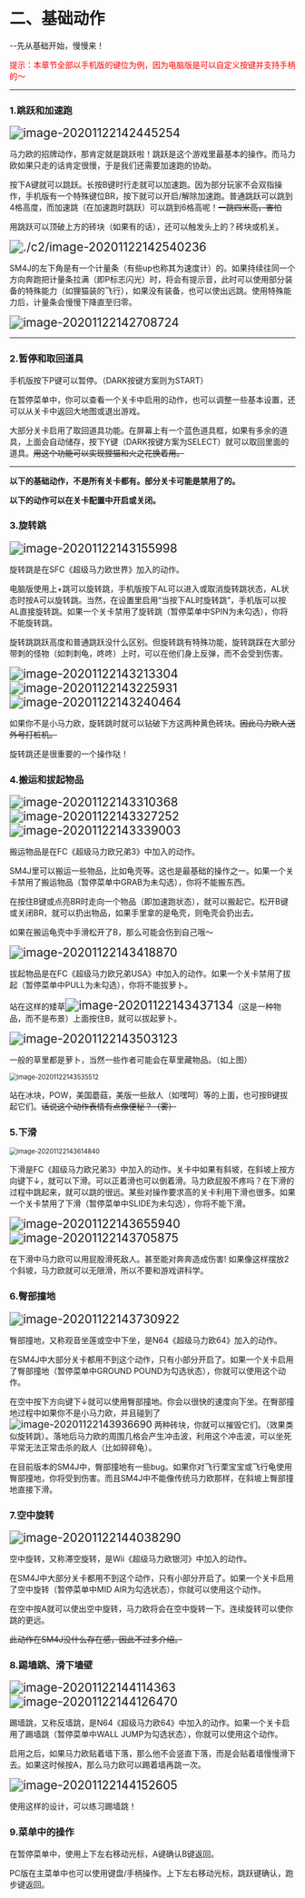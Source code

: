# **二、基础动作**

--先从基础开始，慢慢来！

<font color=#FF0000 face="黑体">  提示：本章节全部以手机版的键位为例，因为电脑版是可以自定义按键并支持手柄的～ </font>  

------

### 1.跳跃和加速跑

<img src="./c2/image-20201122142445254.png" alt="image-20201122142445254" style="zoom:150%;" />

马力欧的招牌动作，那肯定就是跳跃啦！跳跃是这个游戏里最基本的操作。而马力欧如果只走的话肯定很慢，于是我们还需要加速跑的协助。

按下A键就可以跳跃。长按B键时行走就可以加速跑。因为部分玩家不会双指操作，手机版有一个特殊键位BR，按下就可以开启/解除加速跑。普通跳跃可以跳到4格高度，而加速跳（在加速跑时跳跃）可以跳到6格高呢！~~一跳四米高，害怕~~

用跳跃可以顶破上方的砖块（如果有的话），还可以触发头上的？砖块或机关。

<img src="./c2/image-20201122142540236.png" alt="./c2/image-20201122142540236"   style="zoom: 150%;"/>

SM4J的左下角是有一个计量条（有些up也称其为速度计）的。如果持续往同一个方向奔跑把计量条拉满（即P标志闪光）时，将会有提示音，此时可以使用部分装备的特殊能力（如狸猫装的飞行），如果没有装备，也可以使出远跳。使用特殊能力后，计量条会慢慢下降直至归零。

<img src="./c2/image-20201122142708724.png" alt="image-20201122142708724" style="zoom: 150%;" />

------

### 2.暂停和取回道具

手机版按下P键可以暂停。（DARK按键方案则为START）

在暂停菜单中，你可以查看一个关卡中启用的动作，也可以调整一些基本设置，还可以从关卡中返回大地图或退出游戏。

大部分关卡启用了取回道具功能。在屏幕上有一个蓝色道具框，如果有多余的道具，上面会自动储存，按下Y键（DARK按键方案为SELECT）就可以取回里面的道具。~~用这个功能可以实现狸猫和火之花换着用。~~

------

**以下的基础动作，不是所有关卡都有。部分关卡可能是禁用了的。**

**以下的动作可以在关卡配置中开启或关闭。**

### 3.旋转跳

<img src="./c2/image-20201122143155998.png" alt="image-20201122143155998" style="zoom:150%;" />

旋转跳是在SFC《超级马力欧世界》加入的动作。

电脑版使用上+跳可以旋转跳，手机版按下AL可以进入或取消旋转跳状态，AL状态时按A可以旋转跳。当然，在设置里启用“当按下AL时旋转跳”，手机版可以按AL直接旋转跳。如果一个关卡禁用了旋转跳（暂停菜单中SPIN为未勾选），你将不能旋转跳。

旋转跳跳跃高度和普通跳跃没什么区别。但旋转跳有特殊功能，旋转跳踩在大部分带刺的怪物（如刺刺龟，咚咚）上时，可以在他们身上反弹，而不会受到伤害。

<img src="./c2/image-20201122143213304.png" alt="image-20201122143213304" style="zoom:150%;" /><img src="./c2/image-20201122143225931.png" alt="image-20201122143225931" style="zoom:150%;" /><img src="./c2/image-20201122143240464.png" alt="image-20201122143240464" style="zoom:150%;" />

如果你不是小马力欧，旋转跳时就可以钻破下方这两种黄色砖块。~~因此马力欧人送外号打桩机。~~

旋转跳还是很重要的一个操作哒！

### 4.搬运和拔起物品

<img src="./c2/image-20201122143310368.png" alt="image-20201122143310368" style="zoom:150%;" /><img src="./c2/image-20201122143327252.png" alt="image-20201122143327252" style="zoom:150%;" /><img src="./c2/image-20201122143339003.png" alt="image-20201122143339003" style="zoom:150%;" />

搬运物品是在FC《超级马力欧兄弟3》中加入的动作。

SM4J里可以搬运一些物品，比如龟壳等。这也是最基础的操作之一。如果一个关卡禁用了搬运物品（暂停菜单中GRAB为未勾选），你将不能搬东西。

在按住B键或点亮BR时走向一个物品（即加速跑状态），就可以搬起它。松开B键或关闭BR，就可以扔出物品，如果手里拿的是龟壳，则龟壳会扔出去。

如果在搬运龟壳中手滑松开了B，那么可能会伤到自己哦～

<img src="./c2/image-20201122143418870.png" alt="image-20201122143418870" style="zoom:150%;" />

拔起物品是在FC《超级马力欧兄弟USA》中加入的动作。如果一个关卡禁用了拔起（暂停菜单中PULL为未勾选），你将不能拔萝卜。

站在这样的矮草<img src="./c2/image-20201122143437134.png" alt="image-20201122143437134" style="zoom:150%;" />（这是一种物品，而不是布景）上面按住B，就可以拔起萝卜。

<img src="./c2/image-20201122143503123.png" alt="image-20201122143503123" style="zoom:150%;" />

一般的草里都是萝卜，当然一些作者可能会在草里藏物品。（如上图）

<img src="./c2/image-20201122143535512.png" alt="image-20201122143535512" style="zoom:80%;" />

站在冰块，POW，美国蘑菇，美版一些敌人（如嘿呵）等的上面，也可按B键拔起它们。~~话说这个动作表情有点像便秘？（雾）~~

### 5.下滑

<img src="./c2/image-20201122143614840.png" alt="image-20201122143614840" style="zoom:80%;" />

下滑是FC《超级马力欧兄弟3》中加入的动作。关卡中如果有斜坡，在斜坡上按方向键下↓，就可以下滑。可以正着滑也可以倒着滑。马力欧屁股不疼吗？在下滑的过程中跳起来，就可以跳的很远。某些对操作要求高的关卡利用下滑也很多。如果一个关卡禁用了下滑（暂停菜单中SLIDE为未勾选），你将不能下滑。

<img src="./c2/image-20201122143655940.png" alt="image-20201122143655940" style="zoom:150%;" /><img src="./c2/image-20201122143705875.png" alt="image-20201122143705875" style="zoom:150%;" />

在下滑中马力欧可以用屁股滑死敌人。甚至能对奔奔造成伤害! 如果像这样摆放2个斜坡，马力欧就可以无限滑，所以不要和游戏讲科学。

### 6.臀部撞地

<img src="./c2/image-20201122143730922.png" alt="image-20201122143730922" style="zoom:150%;" />

臀部撞地，又称观音坐莲或空中下坐，是N64《超级马力欧64》加入的动作。

在SM4J中大部分关卡都用不到这个动作，只有小部分开启了。如果一个关卡启用了臀部撞地（暂停菜单中GROUND POUND为勾选状态），你就可以使用这个动作。

在空中按下方向键下↓就可以使用臀部撞地。你会以很快的速度向下坐。在臀部撞地过程中如果你不是小马力欧，并且碰到了<img src="./c2/image-20201122143936690.png" alt="image-20201122143936690" style="zoom:125%;" /> 两种砖块，你就可以摧毁它们。（效果类似旋转跳）。落地后马力欧的周围几格会产生冲击波，利用这个冲击波，可以坐死平常无法正常击杀的敌人（比如碎碎龟）。

在目前版本的SM4J中，臀部撞地有一些bug。如果你对飞行栗宝宝或飞行龟使用臀部撞地，你将受到伤害。而且SM4J中不能像传统马力欧那样，在斜坡上臀部撞地直接下滑。

### 7.空中旋转

<img src="./c2/image-20201122144038290.png" alt="image-20201122144038290" style="zoom:150%;" />

空中旋转，又称滞空旋转，是Wii《超级马力欧银河》中加入的动作。

在SM4J中大部分关卡都用不到这个动作，只有小部分开启了。如果一个关卡启用了空中旋转（暂停菜单中MID AIR为勾选状态），你就可以使用这个动作。

在空中按A就可以使出空中旋转，马力欧将会在空中旋转一下。连续旋转可以使你跳的更远。

~~此动作在SM4J没什么存在感，因此不过多介绍。~~

### 8.踢墙跳、滑下墙壁

<img src="./c2/image-20201122144114363.png" alt="image-20201122144114363" style="zoom:150%;" /><img src="./c2/image-20201122144126470.png" alt="image-20201122144126470" style="zoom:150%;" />

踢墙跳，又称反墙跳，是N64《超级马力欧64》中加入的动作。如果一个关卡启用了踢墙跳（暂停菜单中WALL JUMP为勾选状态），你就可以使用这个动作。

启用之后，如果马力欧贴着墙下落，那么他不会竖直下落，而是会贴着墙慢慢滑下去。如果这时候按A，那么马力欧可以踢着墙再跳一次。

<img src="./c2/image-20201122144152605.png" alt="image-20201122144152605" style="zoom:150%;" />

使用这样的设计，可以练习踢墙跳！

### 9.菜单中的操作

在暂停菜单中，使用上下左右移动光标，A键确认B键返回。

PC版在主菜单中也可以使用键盘/手柄操作。上下左右移动光标，跳跃键确认，跑步键返回。